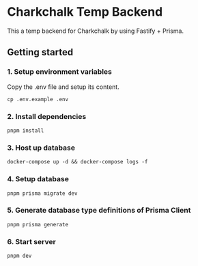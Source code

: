 # Charkchalk Temp Backend

This a temp backend for Charkchalk by using Fastify + Prisma.

## Getting started

### 1. Setup environment variables

Copy the .env file and setup its content.

```bash=
cp .env.example .env
```

### 2. Install dependencies

```bash=
pnpm install
```

### 3. Host up database

```bash=
docker-compose up -d && docker-compose logs -f
```

### 4. Setup database

```bash=
pnpm prisma migrate dev
```

### 5. Generate database type definitions of Prisma Client

```bash=
pnpm prisma generate
```

### 6. Start server

```bash=
pnpm dev
```
